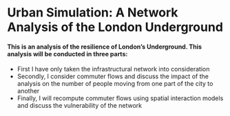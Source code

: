 # Urban Simulation: A Network Analysis of the London Underground

#### This is an analysis of the resilience of London’s Underground. This analysis will be conducted in three parts:

- First I have only taken the infrastructural network into consideration
- Secondly, I consider commuter flows and discuss the impact of the analysis on the number of people moving from one part of the city to another
- Finally, I will recompute commuter flows using spatial interaction models and discuss the vulnerability of the network
